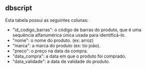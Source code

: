 

## dbscript

Esta tabela possui as seguintes colunas:

- "id_codigo_barras": o código de barras do produto, que é uma sequência alfanumérica única usada para identificá-lo.
- "nome": o nome do produto. (ex: arroz)
- "marca": a marca do produto (ex: tio joão).
- "preco": o preço na data da compra.
- "data_compra": a data em que o produto foi comprado.
- "data_validade": a data de validade do produto.